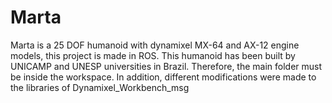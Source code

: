 # Marta
Marta is a 25 DOF humanoid with dynamixel MX-64 and AX-12 engine models, this project is made in ROS. This humanoid has been built by UNICAMP and UNESP universities in Brazil. Therefore, the main folder must be inside the workspace. In addition, different modifications were made to the libraries of Dynamixel_Workbench_msg
